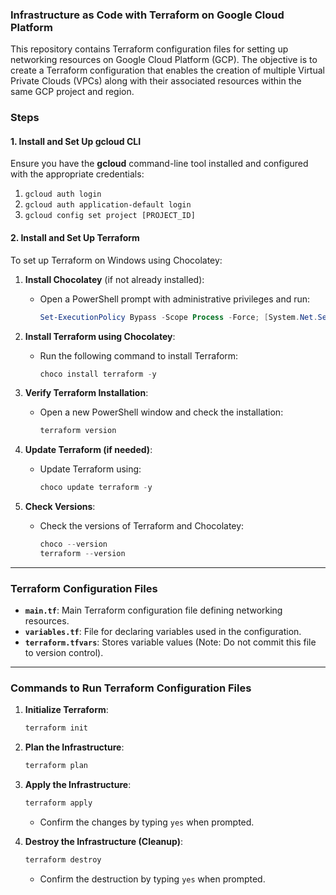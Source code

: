 ### Infrastructure as Code with Terraform on Google Cloud Platform  

This repository contains Terraform configuration files for setting up networking resources on Google Cloud Platform (GCP). The objective is to create a Terraform configuration that enables the creation of multiple Virtual Private Clouds (VPCs) along with their associated resources within the same GCP project and region.  

### Steps  

#### 1. Install and Set Up gcloud CLI  
Ensure you have the **gcloud** command-line tool installed and configured with the appropriate credentials:  
1. `gcloud auth login`  
2. `gcloud auth application-default login`  
3. `gcloud config set project [PROJECT_ID]`  

#### 2. Install and Set Up Terraform  

To set up Terraform on Windows using Chocolatey:  
1. **Install Chocolatey** (if not already installed):  
   - Open a PowerShell prompt with administrative privileges and run:  
     ```powershell  
     Set-ExecutionPolicy Bypass -Scope Process -Force; [System.Net.ServicePointManager]::SecurityProtocol = [System.Net.ServicePointManager]::SecurityProtocol -bor 3072; iex ((New-Object System.Net.WebClient).DownloadString('https://chocolatey.org/install.ps1'))  
     ```  

2. **Install Terraform using Chocolatey**:  
   - Run the following command to install Terraform:  
     ```powershell  
     choco install terraform -y  
     ```  

3. **Verify Terraform Installation**:  
   - Open a new PowerShell window and check the installation:  
     ```powershell  
     terraform version  
     ```  

4. **Update Terraform (if needed)**:  
   - Update Terraform using:  
     ```powershell  
     choco update terraform -y  
     ```  

5. **Check Versions**:  
   - Check the versions of Terraform and Chocolatey:  
     ```powershell  
     choco --version  
     terraform --version  
     ```  

---

### Terraform Configuration Files  

- **`main.tf`**: Main Terraform configuration file defining networking resources.  
- **`variables.tf`**: File for declaring variables used in the configuration.  
- **`terraform.tfvars`**: Stores variable values (Note: Do not commit this file to version control).  

---

### Commands to Run Terraform Configuration Files  

1. **Initialize Terraform**:  
   ```bash  
   terraform init  
   ```  

2. **Plan the Infrastructure**:  
   ```bash  
   terraform plan  
   ```  

3. **Apply the Infrastructure**:  
   ```bash  
   terraform apply  
   ```  
   - Confirm the changes by typing `yes` when prompted.  

4. **Destroy the Infrastructure (Cleanup)**:  
   ```bash  
   terraform destroy  
   ```  
   - Confirm the destruction by typing `yes` when prompted.  
